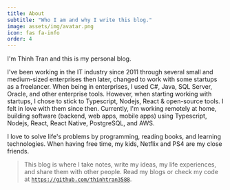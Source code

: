```yaml
---
title: About
subtitle: "Who I am and why I write this blog."
image: assets/img/avatar.png
icon: fas fa-info
order: 4
---
```


I'm Thinh Tran and this is my personal blog.

I've been working in the IT industry since 2011 through several small and medium-sized enterprises then later, changed to work with some startups as a freelancer. When being in enterprises, I used C#, Java, SQL Server, Oracle, and other enterprise tools. However, when starting working with startups, I chose to stick to Typescript, Nodejs, React & open-source tools. I felt in love with them since then. Currently, I'm working remotely at home, building software (backend, web apps, mobile apps) using Typescript, Nodejs, React, React Native, PostgreSQL, and AWS.

I love to solve life's problems by programming, reading books, and learning technologies. When having free time, my kids, Netflix and PS4 are my close friends.

> This blog is where I take notes, write my ideas, my life experiences, and share them with other people. Read my blogs or check my code at [`https://github.com/thinhtran3588`](https://github.com/thinhtran3588).
